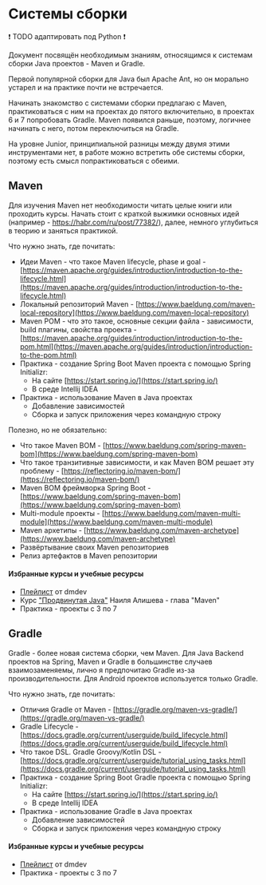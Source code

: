 # Системы сборки

❗️ TODO адаптировать под Python ❗️

Документ посвящён необходимым знаниям, относящимся к системам сборки Java проектов - Maven и Gradle.

Первой популярной сборки для Java был Apache Ant, но он морально устарел и на практике почти не встречается.

Начинать знакомство с системами сборки предлагаю с Maven, практиковаться с ним на проектах до пятого включительно, в проектах 6 и 7 попробовать Gradle. Maven появился раньше, поэтому, логичнее начинать с него, потом переключиться на Gradle.

На уровне Junior, принципиальной разницы между двумя этими инструментами нет, в работе можно встретить обе системы сборки, поэтому есть смысл попрактиковаться с обеими.

## Maven

Для изучения Maven нет необходимости читать целые книги или проходить курсы. Начать стоит с краткой выжимки основных идей (например - https://habr.com/ru/post/77382/), далее, немного углубиться в теорию и заняться практикой.

Что нужно знать, где почитать:

- Идеи Maven - что такое Maven lifecycle, phase и goal - [https://maven.apache.org/guides/introduction/introduction-to-the-lifecycle.html](https://maven.apache.org/guides/introduction/introduction-to-the-lifecycle.html)
- Локальный репозиторий Maven - [https://www.baeldung.com/maven-local-repository](https://www.baeldung.com/maven-local-repository)
- Maven POM - что это такое, основные секции файла - зависимости, build плагины, свойства проекта - [https://maven.apache.org/guides/introduction/introduction-to-the-pom.html](https://maven.apache.org/guides/introduction/introduction-to-the-pom.html)
- Практика - создание Spring Boot Maven проекта с помощью Spring Initializr:
  - На сайте [https://start.spring.io/](https://start.spring.io/)
  - В среде Intellij IDEA
- Практика - использование Maven в Java проектах
  - Добавление зависимостей
  - Сборка и запуск приложения через командную строку

Полезно, но не обязательно:

- Что такое Maven BOM - [https://www.baeldung.com/spring-maven-bom](https://www.baeldung.com/spring-maven-bom)
- Что такое транзитивные зависимости, и как Maven BOM решает эту проблему - [https://reflectoring.io/maven-bom/](https://reflectoring.io/maven-bom/)
- Maven BOM фреймворка Spring Boot - [https://www.baeldung.com/spring-maven-bom](https://www.baeldung.com/spring-maven-bom)
- Multi-module проекты - [https://www.baeldung.com/maven-multi-module](https://www.baeldung.com/maven-multi-module)
- Maven архетипы - [https://www.baeldung.com/maven-archetype](https://www.baeldung.com/maven-archetype)
- Развёртывание своих Maven репозиториев
- Релиз артефактов в Maven репозитории

#### Избранные курсы и учебные ресурсы

- [Плейлист](https://www.youtube.com/playlist?list=PLnh8EajVFTl5fusY9MRBEOoLjbv8Trms5) от dmdev
- Курс ["Продвинутая Java"](https://www.udemy.com/course/javarussia/) Наиля Алишева - глава "Maven"
- Практика - проекты с 3 по 7

## Gradle

Gradle - более новая система сборки, чем Maven. Для Java Backend проектов на Spring, Maven и Gradle в большинстве случаев взаимозаменяемы, лично я предпочитаю Gradle из-за производительности. Для Android проектов используется только Gradle.

Что нужно знать, где почитать:

- Отличия Gradle от Maven - [https://gradle.org/maven-vs-gradle/](https://gradle.org/maven-vs-gradle/)
- Gradle Lifecycle - [https://docs.gradle.org/current/userguide/build_lifecycle.html](https://docs.gradle.org/current/userguide/build_lifecycle.html)
- Что такое DSL. Gradle Groovy/Kotlin DSL - [https://docs.gradle.org/current/userguide/tutorial_using_tasks.html](https://docs.gradle.org/current/userguide/tutorial_using_tasks.html)
- Практика - создание Spring Boot Gradle проекта с помощью Spring Initializr:
  - На сайте [https://start.spring.io/](https://start.spring.io/)
  - В среде Intellij IDEA
- Практика - использование Gradle в Java проектах
  - Добавление зависимостей
  - Сборка и запуск приложения через командную строку

#### Избранные курсы и учебные ресурсы

- [Плейлист](https://www.youtube.com/playlist?list=PLnh8EajVFTl7JYxhZs7CfxyTsUMvcBXig) от dmdev
- Практика - проекты с 3 по 7
